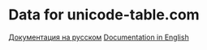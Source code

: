 # Data for unicode-table.com

[Документация на русском](https://github.com/unicode-table/unicode-table-data/wiki/ru-index)
[Documentation in English](https://github.com/unicode-table/unicode-table-data/wiki/en-index)
